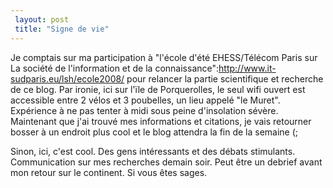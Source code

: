 ```yaml
---
 layout: post
 title: "Signe de vie"
---
```


Je comptais sur ma participation à "l'école d'été EHESS/Télécom Paris sur La société de l'information et de la connaissance":http://www.it-sudparis.eu/lsh/ecole2008/ pour relancer la partie scientifique et recherche de ce blog. Par ironie, ici sur l'ïle de Porquerolles, le seul wifi ouvert est accessible entre 2 vélos et 3 poubelles, un lieu appelé "le Muret". Expérience à ne pas tenter à midi sous peine d'insolation sévère. Maintenant que j'ai trouvé mes informations et citations, je vais retourner bosser à un endroit plus cool et le blog attendra la fin de la semaine (;

Sinon, ici, c'est cool. Des gens intéressants et des débats stimulants. Communication sur mes recherches demain soir. Peut être un debrief avant mon retour sur le continent. Si vous êtes sages.
